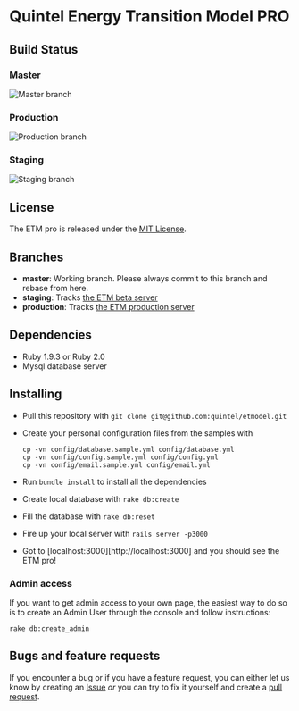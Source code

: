 # Quintel Energy Transition Model PRO

## Build Status

### Master
![Master branch](https://semaphoreapp.com/api/v1/projects/4c715d68deace497255af08727d617d510d3e01d/8647/badge.png)

### Production
![Production branch](https://semaphoreapp.com/api/v1/projects/4c715d68deace497255af08727d617d510d3e01d/110957/badge.png)

### Staging
![Staging branch](https://semaphoreapp.com/api/v1/projects/4c715d68deace497255af08727d617d510d3e01d/81874/badge.png)

## License

The ETM pro is released under the [MIT License](LICENSE.txt).

## Branches

* **master**: Working branch. Please always commit to this branch and rebase from here.
* **staging**: Tracks [the ETM beta server](http://beta.pro.et-model.com)
* **production**: Tracks [the ETM production server](http://pro.et-model.com)

## Dependencies

* Ruby 1.9.3 or Ruby 2.0
* Mysql database server

## Installing

* Pull this repository with `git clone git@github.com:quintel/etmodel.git`
* Create your personal configuration files from the samples with
  ```
  cp -vn config/database.sample.yml config/database.yml
  cp -vn config/config.sample.yml config/config.yml
  cp -vn config/email.sample.yml config/email.yml
  ```

* Run `bundle install` to install all the dependencies
* Create local database with `rake db:create`
* Fill the database with `rake db:reset`
* Fire up your local server with `rails server -p3000`
* Got to [localhost:3000][http://localhost:3000] and you should see the ETM pro!

### Admin access

If you want to get admin access to your own page, the easiest way to do so
is to create an Admin User through the console and follow instructions:

    rake db:create_admin

## Bugs and feature requests

If you encounter a bug or if you have a feature request, you can either let us
know by creating an [Issue](http://github.com/quintel/etmodel/issues) *or* you
can try to fix it yourself and create a
[pull request](http://github.com/quintel/etmodel/pulls).
